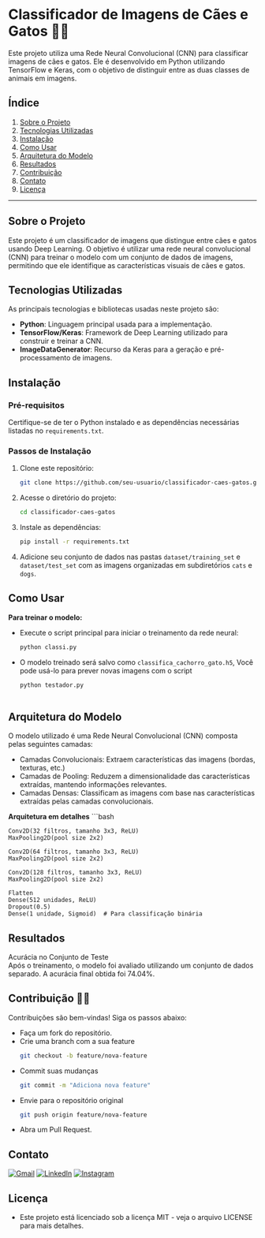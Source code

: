 # Classificador de Imagens de Cães e Gatos 🐶🐱

Este projeto utiliza uma Rede Neural Convolucional (CNN) para classificar imagens de cães e gatos. Ele é desenvolvido em Python utilizando TensorFlow e Keras, com o objetivo de distinguir entre as duas classes de animais em imagens.

## Índice

1. [Sobre o Projeto](#sobre-o-projeto)
2. [Tecnologias Utilizadas](#tecnologias-utilizadas)
3. [Instalação](#instalação)
4. [Como Usar](#como-usar)
5. [Arquitetura do Modelo](#arquitetura-do-modelo)
6. [Resultados](#resultados)
7. [Contribuição](#contribuição)
8. [Contato](#contato)
9. [Licença](#licença)

---

## Sobre o Projeto

Este projeto é um classificador de imagens que distingue entre cães e gatos usando Deep Learning. O objetivo é utilizar uma rede neural convolucional (CNN) para treinar o modelo com um conjunto de dados de imagens, permitindo que ele identifique as características visuais de cães e gatos.

## Tecnologias Utilizadas

As principais tecnologias e bibliotecas usadas neste projeto são:

- **Python**: Linguagem principal usada para a implementação.
- **TensorFlow/Keras**: Framework de Deep Learning utilizado para construir e treinar a CNN.
- **ImageDataGenerator**: Recurso da Keras para a geração e pré-processamento de imagens.

## Instalação

### Pré-requisitos

Certifique-se de ter o Python instalado e as dependências necessárias listadas no `requirements.txt`.

### Passos de Instalação

1. Clone este repositório:

   ```bash
   git clone https://github.com/seu-usuario/classificador-caes-gatos.git
2. Acesse o diretório do projeto:
   ```bash
   cd classificador-caes-gatos
3. Instale as dependências:
   ```bash
   pip install -r requirements.txt
4. Adicione seu conjunto de dados nas pastas ```dataset/training_set``` e ```dataset/test_set``` com as imagens organizadas em subdiretórios ```cats``` e ```dogs```.

## Como Usar
**Para treinar o modelo:**  
  - Execute o script principal para iniciar o treinamento da rede neural:
    ```bash
    python classi.py    
  - O modelo treinado será salvo como ```classifica_cachorro_gato.h5```, Você pode usá-lo para prever novas imagens com o script
    ```bash
    python testador.py
  
## Arquitetura do Modelo
O modelo utilizado é uma Rede Neural Convolucional (CNN) composta pelas seguintes camadas:
- Camadas Convolucionais: Extraem características das imagens (bordas, texturas, etc.)
- Camadas de Pooling: Reduzem a dimensionalidade das características extraídas, mantendo informações relevantes.
- Camadas Densas: Classificam as imagens com base nas características extraídas pelas camadas convolucionais.

**Arquitetura em detalhes**
    ```bash
    
    Conv2D(32 filtros, tamanho 3x3, ReLU)
    MaxPooling2D(pool size 2x2)
    
    Conv2D(64 filtros, tamanho 3x3, ReLU)
    MaxPooling2D(pool size 2x2)
      
    Conv2D(128 filtros, tamanho 3x3, ReLU)
    MaxPooling2D(pool size 2x2)
    
    Flatten
    Dense(512 unidades, ReLU)
    Dropout(0.5)
    Dense(1 unidade, Sigmoid)  # Para classificação binária

## Resultados
Acurácia no Conjunto de Teste  
Após o treinamento, o modelo foi avaliado utilizando um conjunto de dados separado. A acurácia final obtida foi 74.04%.

## Contribuição  🙏🏼
Contribuições são bem-vindas! Siga os passos abaixo:  

  - Faça um fork do repositório.
  - Crie uma branch com a sua feature
    ```bash
    git checkout -b feature/nova-feature
  - Commit suas mudanças
    ```bash
    git commit -m "Adiciona nova feature"
  - Envie para o repositório original
    ```bash
    git push origin feature/nova-feature
  - Abra um Pull Request.

## Contato  
<p align="left">
  <a href="mailto:rodrigoalmeida350.ra@gmail.com" title="Gmail">
  <img src="https://img.shields.io/badge/-Gmail-FF0000?style=flat-square&labelColor=FF0000&logo=gmail&logoColor=white&link=LINK-DO-SEU-GMAIL" alt="Gmail"/></a>
  <a href="https://www.linkedin.com/in/rodrigo101/" title="LinkedIn">
  <img src="https://img.shields.io/badge/-Linkedin-0e76a8?style=flat-square&logo=Linkedin&logoColor=white&link=LINK-DO-SEU-LINKEDIN" alt="LinkedIn"/></a>
  <a href="https://www.instagram.com/rodrigoalmeida2k/" title="Instagram">
  <img src="https://img.shields.io/badge/-Instagram-DF0174?style=flat-square&labelColor=DF0174&logo=instagram&logoColor=white&link=LINK-DO-SEU-INSTAGRAM" alt="Instagram"/></a>
</p>

## Licença
- Este projeto está licenciado sob a licença MIT - veja o arquivo LICENSE para mais detalhes.
